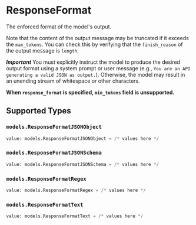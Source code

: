 # ResponseFormat

The enforced format of the model's output.

Note that the content of the output message may be truncated if it exceeds the `max_tokens`.
You can check this by verifying that the `finish_reason` of the output message is `length`.

***Important***
You must explicitly instruct the model to produce the desired output format using a system prompt or user message (e.g., `You are an API generating a valid JSON as output.`).
Otherwise, the model may result in an unending stream of whitespace or other characters.

**When `response_format` is specified, `min_tokens` field is unsupported.**




## Supported Types

### `models.ResponseFormatJSONObject`

```python
value: models.ResponseFormatJSONObject = /* values here */
```

### `models.ResponseFormatJSONSchema`

```python
value: models.ResponseFormatJSONSchema = /* values here */
```

### `models.ResponseFormatRegex`

```python
value: models.ResponseFormatRegex = /* values here */
```

### `models.ResponseFormatText`

```python
value: models.ResponseFormatText = /* values here */
```

